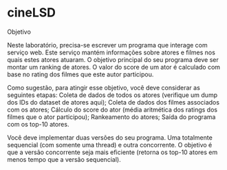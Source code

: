 # cineLSD


Objetivo

Neste laboratório, precisa-se escrever um programa que interage com serviço web. Este serviço mantém informações sobre atores e filmes nos quais estes atores atuaram. O objetivo principal do seu programa deve ser montar um ranking de atores. O valor do score de um ator é calculado com base no rating dos filmes que este autor participou.

Como sugestão, para atingir esse objetivo, você deve considerar as seguintes etapas:
Coleta de dados de todos os atores (verifique um dump dos IDs do dataset de atores aqui);
Coleta de dados dos filmes associados com os atores;
Cálculo do score do ator (média aritmética dos ratings dos filmes que o ator participou);
Rankeamento do atores;
Saída do programa com os top-10 atores.

Você deve implementar duas versões do seu programa. Uma totalmente sequencial (com somente uma thread) e outra concorrente. O objetivo é que a versão concorrente seja mais eficiente (retorna os top-10 atores em menos tempo que a versão sequencial).
